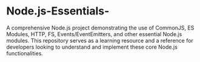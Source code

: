 # Node.js-Essentials-
A comprehensive Node.js project demonstrating the use of CommonJS, ES Modules, HTTP, FS, Events/EventEmitters, and other essential Node.js modules. This repository serves as a learning resource and a reference for developers looking to understand and implement these core Node.js functionalities.
